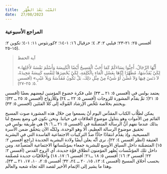 ```yaml
---
title:  السَّبْت بَعْدَ الظُّهْر
date:  27/08/2023
---
```


### المراجع الأسبوعية
أفسس ٢٥: ٢١-٢٣؛ فيلبي ٢: ٣، ٤؛ حزقيال ١٦: ١-١٤؛ ٢كورنثوس ١١: ١-٤؛ تكوين ٢: ١٥-٢٥).

> <p>آية الحفظ</p>
> «أَيُّهَا الرِّجَالُ، أَحِبُّوا نِسَاءَكُمْ كَمَا أَحَبَّ الْمَسِيحُ أَيْضًا الْكَنِيسَةَ وَأَسْلَمَ نَفْسَهُ لأَجْلِهَا، لِكَيْ يُقَدِّسَهَا، مُطَهِّرًا إِيَّاهَا بِغَسْلِ الْمَاءِ بِالْكَلِمَةِ، لِكَيْ يُحْضِرَهَا لِنَفْسِهِ كَنِيسَةً مَجِيدَةً، لاَ دَنَسَ فِيهَا وَلاَ غَضْنَ أَوْ شَيْءٌ مِنْ مِثْلِ ذلِكَ، بَلْ تَكُونُ مُقَدَّسَةً وَبِلاَ عَيْبٍ» (أفسس ٥: ٢٥-٢٧).

يعتمد بولس في (أفسس ٥: ٢١ ــ ٣٣) على فكرة خضوع المؤمنين لبعضهم بعضًا (أفسس ٥: ٢١)؛ ثمَّ يقدِّم المشورة للزوجات (أفسس ٥: ٢٢ ــ ٢٤) وللأزواج (أفسس ٥: ٢٥ ــ ٣٢)؛ ويختتم بخلاصة تلخِّص الإرشاد المُوجَّه إلى كلا الفئتَين (أفسس ٥: ٣٣).

يمكن لطلَّاب الكتاب المقدَّس اليوم أنْ يسمعوا مِن خلال هذه المشورة صوت المسيح القائم مِن الأموات وهو يتناول موضوع العلاقات في حياتنا. ونحن نكون في وضع يسمح لنا بذلك عندما نفهم أنَّ الرسالة المتضمَّنة في (أفسس ٥: ٢١ ــ ٦: ٩) هي طريقة بولس في تحقيق موضوع الرسالة العظيم، ألا وهو الوحدة، ولكنَّه الآن يتحقَّق ضمن الأسرة المسيحية. وإذ يقدِّم انتقادًا حادًّا ضدَّ التركيبات الاجتماعية الفاسدة التي في البشرية العتيقة (انظر أفسس ٤: ٢٢)، نرى أنَّه يعلن أيضًا ولادة البشرية الجديدة (راجِع أفسس ٢: ١٥) المتضمَّنة داخل السياق الأوسع للبشرية جمعاء بمؤسَّساتها الاجتماعية المتصدِّعة. ومِن داخل تلك المؤسَّسات يُظهر المؤمنون انطلاق قوَّة جديدة، أي الروح القدس (أفسس ٢: ٢٢؛ أفسس ٣: ١٦؛ أفسس ٥: ١٨ ــ٢١؛ أفسس ٦: ١٧، ١٨) وأخلاقيّات جديدة مُصمَّمة بحسب أخلاق المسيح (أفسس ٤: ١٣، ١٥، ٢٠ ــ ٢٤، ٣٢؛ أفسس ٥: ٢، ١٠، ١٧، ٢١ ــ ٣٣)، وهذا ما يشير إلى الإتمام الأخير لقصد الله تجاه شعبه والعالَم.